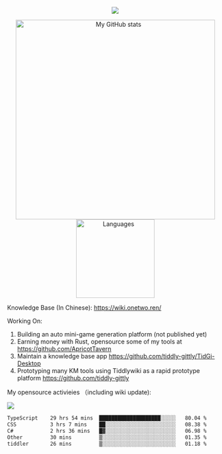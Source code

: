 <a href="https://github.com/linonetwo">
    <p align="center">
        <img src="https://github-profile-trophy.vercel.app/?username=linonetwo&column=7&theme=onedark"/>
    </p>
</a>
<a align="center" href="https://github.com/linonetwo">
  <p align="center">
    <img src="https://github-readme-stats.vercel.app/api?username=linonetwo&show_icons=true&count_private=true" alt="My GitHub stats" width="465"/>
    <img src="https://github-readme-stats.vercel.app/api/top-langs/?username=linonetwo&layout=compact&langs_count=10" alt="Languages" height="183">
  </p>
</a>

Knowledge Base (In Chinese): https://wiki.onetwo.ren/

Working On: 

1. Building an auto mini-game generation platform (not published yet)
1. Earning money with Rust, opensource some of my tools at https://github.com/ApricotTavern
1. Maintain a knowledge base app https://github.com/tiddly-gittly/TidGi-Desktop
1. Prototyping many KM tools using Tiddlywiki as a rapid prototype platform https://github.com/tiddly-gittly

My opensource activieies （including wiki update):

![](https://visitor-badge.glitch.me/badge?page_id=linonetwo.linonetwo)

<!--START_SECTION:waka-->

```txt
TypeScript    29 hrs 54 mins  ████████████████████░░░░░   80.04 %
CSS           3 hrs 7 mins    ██░░░░░░░░░░░░░░░░░░░░░░░   08.38 %
C#            2 hrs 36 mins   █▓░░░░░░░░░░░░░░░░░░░░░░░   06.98 %
Other         30 mins         ▒░░░░░░░░░░░░░░░░░░░░░░░░   01.35 %
tiddler       26 mins         ▒░░░░░░░░░░░░░░░░░░░░░░░░   01.18 %
```

<!--END_SECTION:waka-->

